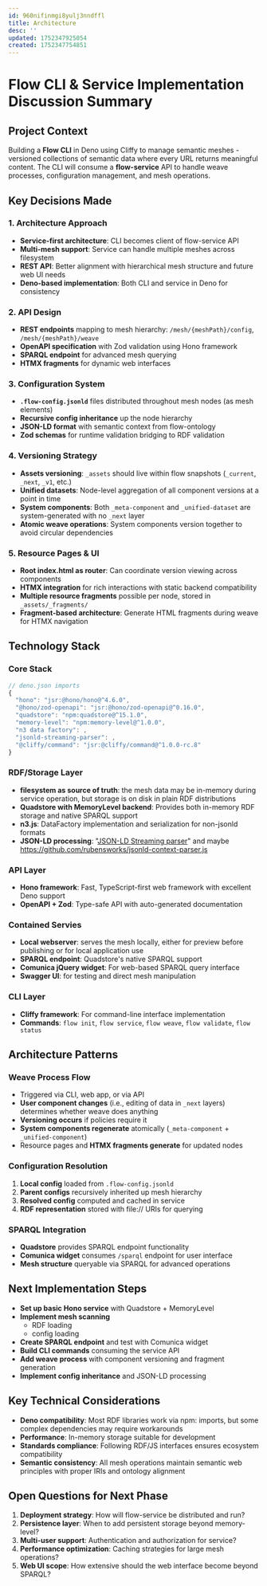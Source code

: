 ```yaml
---
id: 960nifinmgi8yulj3nndffl
title: Architecture
desc: ''
updated: 1752347925054
created: 1752347754851
---
```

# Flow CLI & Service Implementation Discussion Summary

## Project Context
Building a **Flow CLI** in Deno using Cliffy to manage semantic meshes - versioned collections of semantic data where every URL returns meaningful content. The CLI will consume a **flow-service** API to handle weave processes, configuration management, and mesh operations.

## Key Decisions Made

### **1. Architecture Approach**
- **Service-first architecture**: CLI becomes client of flow-service API
- **Multi-mesh support**: Service can handle multiple meshes across filesystem
- **REST API**: Better alignment with hierarchical mesh structure and future web UI needs
- **Deno-based implementation**: Both CLI and service in Deno for consistency

### **2. API Design**
- **REST endpoints** mapping to mesh hierarchy: `/mesh/{meshPath}/config`, `/mesh/{meshPath}/weave`
- **OpenAPI specification** with Zod validation using Hono framework
- **SPARQL endpoint** for advanced mesh querying
- **HTMX fragments** for dynamic web interfaces

### **3. Configuration System**
- **`.flow-config.jsonld`** files distributed throughout mesh nodes (as mesh elements)
- **Recursive config inheritance** up the node hierarchy
- **JSON-LD format** with semantic context from flow-ontology
- **Zod schemas** for runtime validation bridging to RDF validation

### **4. Versioning Strategy**
- **Assets versioning**: `_assets` should live within flow snapshots (`_current`, `_next`, `_v1`, etc.)
- **Unified datasets**: Node-level aggregation of all component versions at a point in time
- **System components**: Both `_meta-component` and `_unified-dataset` are system-generated with no `_next` layer
- **Atomic weave operations**: System components version together to avoid circular dependencies

### **5. Resource Pages & UI**
- **Root index.html as router**: Can coordinate version viewing across components
- **HTMX integration** for rich interactions with static backend compatibility
- **Multiple resource fragments** possible per node, stored in `_assets/_fragments/`
- **Fragment-based architecture**: Generate HTML fragments during weave for HTMX navigation

## Technology Stack

### **Core Stack**
```typescript
// deno.json imports
{
  "hono": "jsr:@hono/hono@^4.6.0",
  "@hono/zod-openapi": "jsr:@hono/zod-openapi@^0.16.0",
  "quadstore": "npm:quadstore@^15.1.0",
  "memory-level": "npm:memory-level@^1.0.0", 
  "n3 data factory": ,
  "jsonld-streaming-parser": ,
  "@cliffy/command": "jsr:@cliffy/command@^1.0.0-rc.8"
}
```

### **RDF/Storage Layer**
- **filesystem as source of truth**: the mesh data may be in-memory during service operation, but storage is on disk in plain RDF distributions
- **Quadstore with MemoryLevel backend**: Provides both in-memory RDF storage and native SPARQL support
- **n3.js**: DataFactory implementation and serialization for non-jsonld formats
- **JSON-LD processing**: "[JSON-LD Streaming parser](https://github.com/rubensworks/jsonld-streaming-parser.js)" and maybe https://github.com/rubensworks/jsonld-context-parser.js

### **API Layer**  
- **Hono framework**: Fast, TypeScript-first web framework with excellent Deno support
- **OpenAPI + Zod**: Type-safe API with auto-generated documentation 


### Contained Servies
- **Local webserver**: serves the mesh locally, either for preview before publishing or for local application use
- **SPARQL endpoint**: Quadstore's native SPARQL support
- **Comunica jQuery widget**: For web-based SPARQL query interface
- **Swagger UI**: for testing and direct mesh manipulation

### **CLI Layer**
- **Cliffy framework**: For command-line interface implementation
- **Commands**: `flow init`, `flow service`, `flow weave`, `flow validate`, `flow status`

## Architecture Patterns

### **Weave Process Flow**
- Triggered via CLI, web app, or via API
- **User component changes** (i.e., editing of data in `_next` layers) determines whether weave does anything
- **Versioning occurs** if policies require it
- **System components regenerate** atomically (`_meta-component` + `_unified-component`)
- Resource pages and **HTMX fragments generate** for updated nodes

### **Configuration Resolution**
1. **Local config** loaded from `.flow-config.jsonld`
2. **Parent configs** recursively inherited up mesh hierarchy  
3. **Resolved config** computed and cached in service
4. **RDF representation** stored with file:// URIs for querying

### **SPARQL Integration**
- **Quadstore** provides SPARQL endpoint functionality
- **Comunica widget** consumes `/sparql` endpoint for user interface
- **Mesh structure** queryable via SPARQL for advanced operations

## Next Implementation Steps

- **Set up basic Hono service** with Quadstore + MemoryLevel
- **Implement mesh scanning** 
  - RDF loading
  - config loading
- **Create SPARQL endpoint** and test with Comunica widget
- **Build CLI commands** consuming the service API
- **Add weave process** with component versioning and fragment generation
- **Implement config inheritance** and JSON-LD processing

## Key Technical Considerations

- **Deno compatibility**: Most RDF libraries work via npm: imports, but some complex dependencies may require workarounds
- **Performance**: In-memory storage suitable for development
- **Standards compliance**: Following RDF/JS interfaces ensures ecosystem compatibility
- **Semantic consistency**: All mesh operations maintain semantic web principles with proper IRIs and ontology alignment

## Open Questions for Next Phase

1. **Deployment strategy**: How will flow-service be distributed and run?
2. **Persistence layer**: When to add persistent storage beyond memory-level?
3. **Multi-user support**: Authentication and authorization for service?
4. **Performance optimization**: Caching strategies for large mesh operations?
5. **Web UI scope**: How extensive should the web interface become beyond SPARQL?
